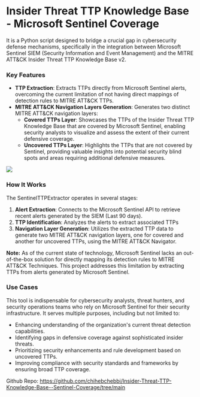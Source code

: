 # Insider Threat TTP Knowledge Base - Microsoft Sentinel Coverage

It is a Python script designed to bridge a crucial gap in cybersecurity defense mechanisms, specifically in the integration between Microsoft Sentinel SIEM (Security Information and Event Management) and the MITRE ATT&CK Insider Threat TTP Knowledge Base v2. 


### Key Features

- **TTP Extraction**: Extracts TTPs directly from Microsoft Sentinel alerts, overcoming the current limitation of not having direct mappings of detection rules to MITRE ATT&CK TTPs.
- **MITRE ATT&CK Navigation Layers Generation**: Generates two distinct MITRE ATT&CK navigation layers:
    - **Covered TTPs Layer**: Showcases the TTPs of the Insider Threat TTP Knowledge Base that are covered by Microsoft Sentinel, enabling security analysts to visualize and assess the extent of their current defensive coverage.
    - **Uncovered TTPs Layer**: Highlights the TTPs that are not covered by Sentinel, providing valuable insights into potential security blind spots and areas requiring additional defensive measures.

![](https://i.imgur.com/kQPGu5F.png)

### How It Works

The SentinelTTPExtractor operates in several stages:

1. **Alert Extraction**: Connects to the Microsoft Sentinel API to retrieve recent alerts generated by the SIEM (Last 90 days).
2. **TTP Identification**: Analyzes the alerts to extract associated TTPs
3. **Navigation Layer Generation**: Utilizes the extracted TTP data to generate two MITRE ATT&CK navigation layers, one for covered and another for uncovered TTPs, using the MITRE ATT&CK Navigator.

**Note:** As of the current state of technology, Microsoft Sentinel lacks an out-of-the-box solution for directly mapping its detection rules to MITRE ATT&CK Techniques. This project addresses this limitation by extracting TTPs from alerts generated by Microsoft Sentinel.

### Use Cases

This tool is indispensable for cybersecurity analysts, threat hunters, and security operations teams who rely on Microsoft Sentinel for their security infrastructure. It serves multiple purposes, including but not limited to:

- Enhancing understanding of the organization's current threat detection capabilities.
- Identifying gaps in defensive coverage against sophisticated insider threats.
- Prioritizing security enhancements and rule development based on uncovered TTPs.
- Improving compliance with security standards and frameworks by ensuring broad TTP coverage.

Github Repo: https://github.com/chihebchebbi/Insider-Threat-TTP-Knowledge-Base--Sentinel-Coverage/tree/main 

